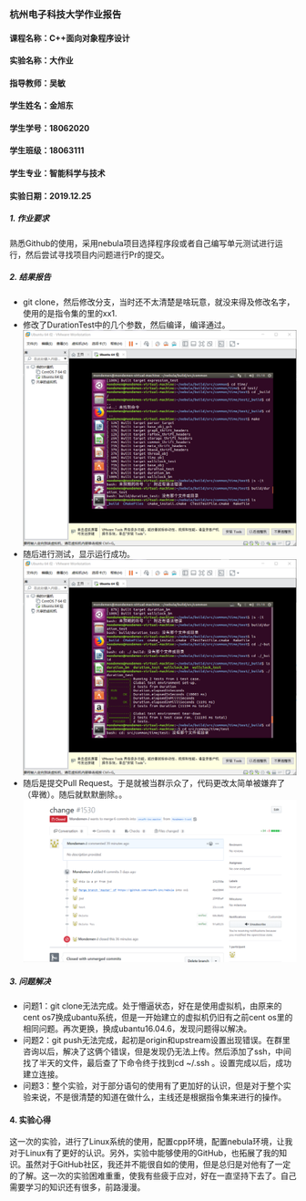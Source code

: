 ### 杭州电子科技大学作业报告


#### 课程名称：C++面向对象程序设计
#### 实验名称：大作业
#### 指导教师：吴敏


#### 学生姓名：金旭东
#### 学生学号：18062020
#### 学生班级：18063111
#### 学生专业：智能科学与技术
#### 实验日期：2019.12.25

##### 1. 作业要求
   熟悉Github的使用，采用nebula项目选择程序段或者自己编写单元测试进行运行，然后尝试寻找项目内问题进行Pr的提交。
##### 2. 结果报告
* git clone，然后修改分支，当时还不太清楚是啥玩意，就没来得及修改名字，使用的是指令集的里的xx1.
* 修改了DurationTest中的几个参数，然后编译，编译通过。![alt text](https://github.com/Mondemen-J/Mon_house/blob/master/final1.png "Title")
* 随后进行测试，显示运行成功。![alt text](https://github.com/Mondemen-J/Mon_house/blob/master/final2.png "Title")
* 随后是提交Pull Request。于是就被当群示众了，代码更改太简单被嫌弃了（卑微）。随后就默默删除。。
![alt text](https://github.com/Mondemen-J/Mon_house/blob/master/final3.png "Title")
##### 3. 问题解决
* 问题1：git clone无法完成。处于懵逼状态，好在是使用虚拟机，由原来的cent os7换成ubantu系统，但是一开始建立的虚拟机仍旧有之前cent os里的相同问题。再次更换，换成ubantu16.04.6，发现问题得以解决。
* 问题2：git push无法完成，起初是origin和upstream设置出现错误。在群里咨询以后，解决了这俩个错误，但是发现仍无法上传。然后添加了ssh，中间找了半天的文件，最后查了下命令终于找到cd ~/.ssh 。设置完成以后，成功建立连接。
* 问题3：整个实验，对于部分语句的使用有了更加好的认识，但是对于整个实验来说，不是很清楚的知道在做什么，主线还是根据指令集来进行的操作。
#### 4. 实验心得
   这一次的实验，进行了Linux系统的使用，配置cpp环境，配置nebula环境，让我对于Linux有了更好的认识。另外，实验中能够使用的GitHub，也拓展了我的知识。虽然对于GitHub社区，我还并不能很自如的使用，但是总归是对他有了一定的了解。这一次的实验困难重重，使我有些疲于应对，好在一直坚持下去了。自己需要学习的知识还有很多，前路漫漫。
   
